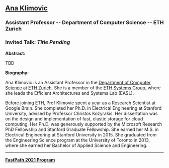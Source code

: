 ## [Ana Klimovic](https://anakli.inf.ethz.ch)
### Assistant Professor -- Department of Computer Science -- ETH Zurich

### Invited Talk:  *Title Pending*

**Abstract:**

TBD

**Biography:**

Ana Klimovic is an Assistant Professor in the [Department of Computer Science](https://inf.ethz.ch) at [ETH Zurich](https://ethz.ch/en.html). She is a member of the [ETH Systems Group](https://www.systems.ethz.ch), where she leads the Efficient Architectures and Systems Lab (EASL).

Before joining ETH, Prof Klimovic spent a year as a Research Scientist at Google Brain. She completed her Ph.D. in Electrical Engineering at Stanford University, advised by Professor Christos Kozyrakis. Her dissertation was on the design and implementation of fast, elastic storage for cloud computing. Her Ph.D. was generously supported by the Microsoft Research PhD Fellowship and Stanford Graduate Fellowship. She earned her M.S. in Electrical Engineering at Stanford University in 2015. She graduated from the Engineering Science program at the University of Toronto in 2013, where she earned her Bachelor of Applied Science and Engineering.

----
**[FastPath 2021 Program](https://tinyurl.com/fastpath2021/Program)**
